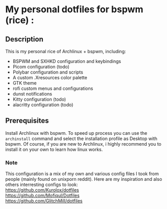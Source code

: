 # My personal dotfiles for bspwm (rice) : 


## Description
This is my personal rice of Archlinux + bspwm, including:

- BSPWM and SXHKD configuration and keybindings
- Picom configuration (todo)
- Polybar configuration and scripts
- A custom .Xresources color palette
- GTK theme
- rofi custom menus and configurations
- dunst notifications
- Kitty configuration (todo)
- alacritty configuration (todo)

## Prerequisites

Install Archlinux with bspwm.
To speed up process you can use the `archinstall` command and select the installation profile as Desktop with bspwm.
Of course, if you are new to Archlinux, i highly recommend you to install it on your own to learn how linux works.


### Note
This configuration is a mix of my own and various config files I took from people (mainly found on unixporn reddit).
Here are my inspiration and also others interresting configs to look:<br>
https://github.com/Kurolox/dotfiles<br>
https://github.com/Mofiqul/Dotfiles<br>
https://github.com/GlitchMill/dotfiles